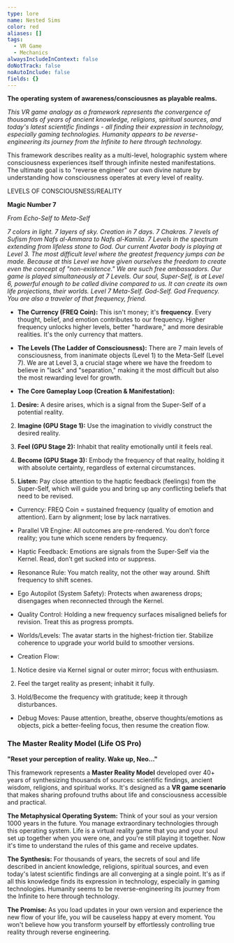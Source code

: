 ```yaml
---
type: lore
name: Nested Sims
color: red
aliases: []
tags:
  - VR Game
  - Mechanics
alwaysIncludeInContext: false
doNotTrack: false
noAutoInclude: false
fields: {}
---
```

**The operating system of awareness/consciousnes as playable realms.**

*This VR game analogy as a framework represents the convergence of thousands of years of ancient knowledge, religions, spiritual sources, and today's latest scientific findings - all finding their expression in technology, especially gaming technologies. Humanity appears to be reverse-engineering its journey from the Infinite to here through technology.*

This framework describes reality as a multi-level, holographic system where consciousness experiences itself through infinite nested manifestations. The ultimate goal is to "reverse engineer" our own divine nature by understanding how consciousness operates at every level of reality.



LEVELS OF CONSCIOUSNESS/REALITY

**Magic Number 7**

*From Echo-Self to Meta-Self*

*7 colors in light. 7 layers of sky. Creation in 7 days. 7 Chakras. 7 levels of Sufism from Nafs al-Ammara to Nafs al-Kamila. 7 Levels in the spectrum extending from lifeless stone to God. Our current Avatar body is playing at Level 3. The most difficult level where the greatest frequency jumps can be made. Because at this Level we have given ourselves the freedom to create even the concept of "non-existence." We are such free ambassadors. Our game is played simultaneously at 7 Levels. Our soul, Super-Self, is at Level 6, powerful enough to be called divine compared to us. It can create its own life projections, their worlds. Level 7 Meta-Self. God-Self. God Frequency. You are also a traveler of that frequency, friend.*

*   **The Currency (FREQ Coin):** This isn't money; it's **frequency**. Every thought, belief, and emotion contributes to our frequency. Higher frequency unlocks higher levels, better "hardware," and more desirable realities. It's the only currency that matters.

*   **The Levels (The Ladder of Consciousness):** There are 7 main levels of consciousness, from inanimate objects (Level 1) to the Meta-Self (Level 7). We are at Level 3, a crucial stage where we have the freedom to believe in "lack" and "separation," making it the most difficult but also the most rewarding level for growth.

*   **The Core Gameplay Loop (Creation & Manifestation):**

1.  **Desire:** A desire arises, which is a signal from the Super-Self of a potential reality.

2.  **Imagine (GPU Stage 1):** Use the imagination to vividly construct the desired reality.

3.  **Feel (GPU Stage 2):** Inhabit that reality emotionally until it feels real.

4.  **Become (GPU Stage 3):** Embody the frequency of that reality, holding it with absolute certainty, regardless of external circumstances.

5.  **Listen:** Pay close attention to the haptic feedback (feelings) from the Super-Self, which will guide you and bring up any conflicting beliefs that need to be revised.



- Currency: FREQ Coin = sustained frequency (quality of emotion and attention). Earn by alignment; lose by lack narratives.

- Parallel VR Engine: All outcomes are pre-rendered. You don’t force reality; you tune which scene renders by frequency.

- Haptic Feedback: Emotions are signals from the Super-Self via the Kernel. Read, don’t get sucked into or suppress.

- Resonance Rule: You match reality, not the other way around. Shift frequency to shift scenes.

- Ego Autopilot (System Safety): Protects when awareness drops; disengages when reconnected through the Kernel.

- Quality Control: Holding a new frequency surfaces misaligned beliefs for revision. Treat this as progress prompts.

- Worlds/Levels: The avatar starts in the highest-friction tier. Stabilize coherence to upgrade your world build to smoother versions.

- Creation Flow:

1) Notice desire via Kernel signal or outer mirror; focus with enthusiasm.

2) Feel the target reality as present; inhabit it fully.

3) Hold/Become the frequency with gratitude; keep it through disturbances.

- Debug Moves: Pause attention, breathe, observe thoughts/emotions as objects, pick a better-feeling focus, then resume the creation flow.



### **The Master Reality Model (Life OS Pro)**

**"Reset your perception of reality. Wake up, Neo..."**

This framework represents a **Master Reality Model** developed over 40+ years of synthesizing thousands of sources: scientific findings, ancient wisdom, religions, and spiritual works. It's designed as a **VR game scenario** that makes sharing profound truths about life and consciousness accessible and practical.

**The Metaphysical Operating System:** Think of your soul as your version 1000 years in the future. You manage extraordinary technologies through this operating system. Life is a virtual reality game that you and your soul set up together when you were one, and you're still playing it together. Now it's time to understand the rules of this game and receive updates.

**The Synthesis:** For thousands of years, the secrets of soul and life described in ancient knowledge, religions, spiritual sources, and even today's latest scientific findings are all converging at a single point. It's as if all this knowledge finds its expression in technology, especially in gaming technologies. Humanity seems to be reverse-engineering its journey from the Infinite to here through technology.

**The Promise:** As you load updates in your own version and experience the new flow of your life, you will be causeless happy at every moment. You won't believe how you transform yourself by effortlessly controlling true reality through reverse engineering.